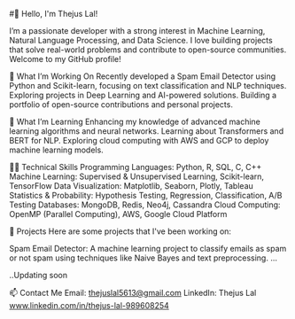 #👋 Hello, I'm Thejus Lal!

I’m a passionate developer with a strong interest in Machine Learning, Natural Language Processing, and Data Science. I love building projects that solve real-world problems and contribute to open-source communities. Welcome to my GitHub profile!

🔭 What I’m Working On
Recently developed a Spam Email Detector using Python and Scikit-learn, focusing on text classification and NLP techniques.
Exploring projects in Deep Learning and AI-powered solutions.
Building a portfolio of open-source contributions and personal projects.

🌱 What I’m Learning
Enhancing my knowledge of advanced machine learning algorithms and neural networks.
Learning about Transformers and BERT for NLP.
Exploring cloud computing with AWS and GCP to deploy machine learning models.

👨‍💻 Technical Skills
Programming Languages: Python, R, SQL, C, C++
Machine Learning: Supervised & Unsupervised Learning, Scikit-learn, TensorFlow
Data Visualization: Matplotlib, Seaborn, Plotly, Tableau
Statistics & Probability: Hypothesis Testing, Regression, Classification, A/B Testing
Databases: MongoDB, Redis, Neo4j, Cassandra
Cloud Computing: OpenMP (Parallel Computing), AWS, Google Cloud Platform

💼 Projects
Here are some projects that I've been working on:

Spam Email Detector: A machine learning project to classify emails as spam or not spam using techniques like Naive Bayes and text preprocessing.
...

..Updating soon

📫 Contact Me
Email: thejuslal5613@gmail.com
LinkedIn: Thejus Lal www.linkedin.com/in/thejus-lal-989608254
